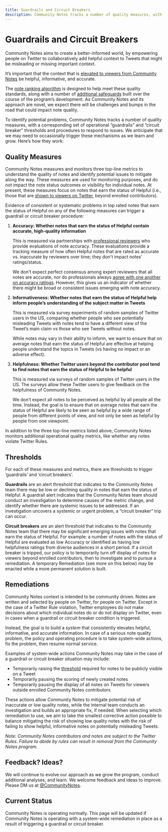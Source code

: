 ```yaml
---
title: Guardrails and Circuit Breakers
description: Community Notes tracks a number of quality measures, with a corresponding set of operational guardrails.
---
```

#  Guardrails and Circuit Breakers

Community Notes aims to create a better-informed world, by empowering people on Twitter to collaboratively add helpful context to Tweets that might be misleading or missing important context.

It’s important that the context that is [elevated to viewers from Community Notes](../notes-on-twitter) be helpful, informative, and accurate.

The [note ranking algorithm](../note-ranking) is designed to help meet these quality standards, along with a number of [additional safeguards](../challenges) built over the course of the program’s development. As Community Notes and its approach are novel, we expect there will be challenges and bumps in the road that could impact note quality.

To identify potential problems, Community Notes tracks a number of quality measures, with a corresponding set of operational “guardrails” and “circuit breaker” thresholds and procedures to respond to issues. We anticipate that we may need to occasionally trigger these mechanisms as we learn and grow. Here’s how they work:

## Quality Measures

Community Notes measures and monitors three top-line metrics to understand the quality of notes and identify potential issues to mitigate along the way. These measures are used for monitoring purposes, and do not impact the note status outcomes or visibility for individual notes. At present, these measures focus on notes that earn the status of Helpful (i.e., those that are [shown to viewers on Twitter](../notes-on-twitter), beyond enrolled contributors).

Evidence of consistent or systematic problems in top rated notes that earn the status of Helpful on any of the following measures can trigger a guardrail or circuit breaker procedure:

1. **Accuracy: Whether notes that earn the status of Helpful contain accurate, high-quality information**

   This is measured via partnerships with [professional reviewers](https://blog.twitter.com/en_us/topics/company/2021/bringing-more-reliable-context-to-conversations-on-twitter) who provide evaluations of note accuracy. These evaluations provide a tracking measure of how often Helpful notes that are rated as accurate vs. inaccurate by reviewers over time; they don't impact notes’ ratings/status.

   We don't expect perfect consensus among expert reviewers that all notes are accurate, nor do professionals always [agree with one another on accuracy ratings](https://www.science.org/doi/10.1126/sciadv.abf4393). However, this gives us an indicator of whether there might be broad or consistent issues emerging with note accuracy.

2. **Informativeness: Whether notes that earn the status of Helpful help inform people’s understanding of the subject matter in Tweets**

   This is measured via survey experiments of random samples of Twitter users in the US, comparing whether people who see potentially misleading Tweets with notes tend to have a different view of the Tweet’s main claim vs those who see Tweets without notes.

   While notes may vary in their ability to inform, we want to ensure that on average notes that earn the status of Helpful are effective at helping people understand the topics in Tweets (vs having no impact or an adverse effect).

3. **Helpfulness: Whether Twitter users beyond the contributor pool tend to find notes that earn the status of Helpful to be helpful**

   This is measured via surveys of random samples of Twitter users in the US. The surveys allow these Twitter users to give feedback on the helpfulness of Community Notes.

   We don’t expect all notes to be perceived as helpful by all people all the time. Instead, the goal is to ensure that on average notes that earn the status of Helpful are likely to be seen as helpful by a wide range of people from different points of view, and not only be seen as helpful by people from one viewpoint.

In addition to the three top-line metrics listed above, Community Notes monitors additional operational quality metrics, like whether any notes violate Twitter Rules.

## Thresholds

For each of these measures and metrics, there are thresholds to trigger ‘guardrails’ and ‘circuit breakers’.

**Guardrails** are an alert threshold that indicates to the Community Notes team there may be low or declining quality in notes that earn the status of Helpful. A guardrail alert indicates that the Community Notes team should conduct an investigation to determine causes of the metric change, and identify whether there are systemic issues to be addressed. If an investigation uncovers a systemic or urgent problem, a “circuit breaker” trip can occur.

**Circuit breakers** are an alert threshold that indicates to the Community Notes team that there may be significant emerging issues with notes that earn the status of Helpful. For example: a number of notes with the status of Helpful are evaluated as low Accuracy or identified as having low helpfulness ratings from diverse audiences in a short period. If a circuit breaker is tripped, our policy is to temporarily turn off display of notes for viewers beyond enrolled contributors, then to investigate and to pursue a remediation. A temporary Remediation (see more on this below) may be enacted while a more permanent solution is built.

## Remediations

Community Notes context is intended to be community driven. Notes are written and selected by people on Twitter, for people on Twitter. Except in the case of a Twitter Rule violation, Twitter employees do not make decisions about which individual notes do or do not display on Twitter, even in cases when a guardrail or circuit breaker condition is triggered.

Instead, the goal is to build a _system_ that consistently elevates helpful, informative, and accurate information. In case of a serious note quality problem, the policy and operating procedure is to take system-wide actions, fix the problem, then resume normal service.

Examples of system-wide actions Community Notes may take in the case of a guardrail or circuit breaker situation may include:

- Temporarily raising the [threshold](../note-ranking) required for notes to be publicly visible on a Tweet
- Temporarily pausing the scoring of newly created notes
- Temporarily pausing the display of all notes on Tweets for viewers outside enrolled Community Notes contributors

These actions allow Community Notes to mitigate potential risk of inaccurate or low quality notes, while the internal team conducts an investigation and builds an appropriate fix, if needed. When selecting which remediation to use, we aim to take the smallest corrective action possible to balance mitigating the risk of showing low quality notes with the risk of failing to show helpful, informative notes on potentially misleading Tweets.

_Note: Community Notes contributors and notes are subject to the Twitter Rules. Failure to abide by rules can result in removal from the Community Notes program._

## Feedback? Ideas?

We will continue to evolve our approach as we grow the program, conduct additional analyses, and learn. We welcome feedback and ideas to improve. Please DM us at [@CommunityNotes](https://twitter.com/communitynotes).

## Current Status

Community Notes is operating normally. This page will be updated if Community Notes is operating with a system-wide remediation in place as a result of triggering a guardrail or circuit breaker.
